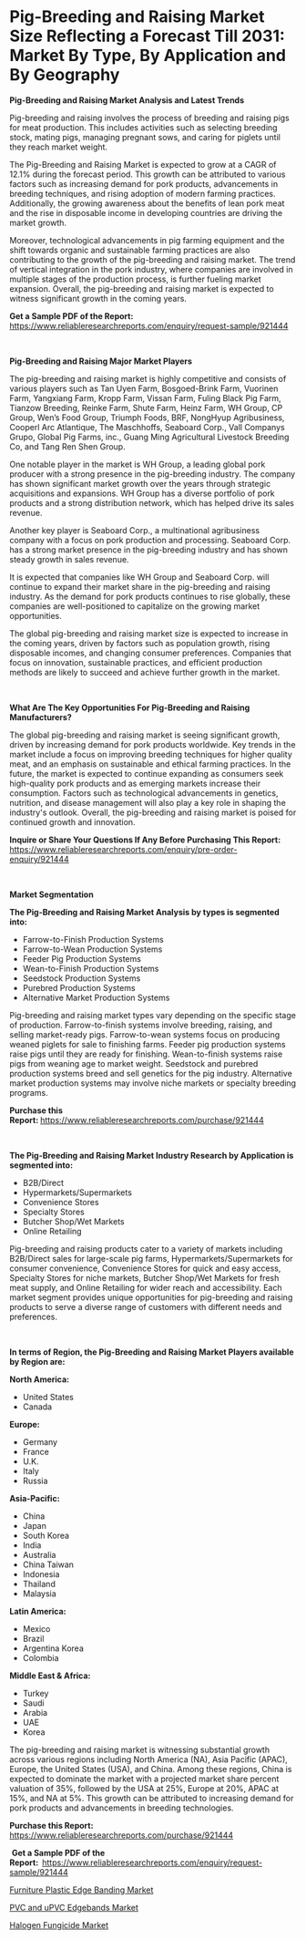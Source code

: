 <p><h1>Pig-Breeding and Raising Market Size Reflecting a Forecast Till 2031: Market By Type, By Application and By Geography</h1></p><p><strong>Pig-Breeding and Raising Market Analysis and Latest Trends</strong></p>
<p><p>Pig-breeding and raising involves the process of breeding and raising pigs for meat production. This includes activities such as selecting breeding stock, mating pigs, managing pregnant sows, and caring for piglets until they reach market weight.</p><p>The Pig-Breeding and Raising Market is expected to grow at a CAGR of 12.1% during the forecast period. This growth can be attributed to various factors such as increasing demand for pork products, advancements in breeding techniques, and rising adoption of modern farming practices. Additionally, the growing awareness about the benefits of lean pork meat and the rise in disposable income in developing countries are driving the market growth.</p><p>Moreover, technological advancements in pig farming equipment and the shift towards organic and sustainable farming practices are also contributing to the growth of the pig-breeding and raising market. The trend of vertical integration in the pork industry, where companies are involved in multiple stages of the production process, is further fueling market expansion. Overall, the pig-breeding and raising market is expected to witness significant growth in the coming years.</p></p>
<p><strong>Get a Sample PDF of the Report:&nbsp;</strong> <a href="https://www.reliableresearchreports.com/enquiry/request-sample/921444">https://www.reliableresearchreports.com/enquiry/request-sample/921444</a></p>
<p>&nbsp;</p>
<p><strong>Pig-Breeding and Raising Major Market Players</strong></p>
<p><p>The pig-breeding and raising market is highly competitive and consists of various players such as Tan Uyen Farm, Bosgoed-Brink Farm, Vuorinen Farm, Yangxiang Farm, Kropp Farm, Vissan Farm, Fuling Black Pig Farm, Tianzow Breeding, Reinke Farm, Shute Farm, Heinz Farm, WH Group, CP Group, Wen’s Food Group, Triumph Foods, BRF, NongHyup Agribusiness, Cooperl Arc Atlantique, The Maschhoffs, Seaboard Corp., Vall Companys Grupo, Global Pig Farms, inc., Guang Ming Agricultural Livestock Breeding Co, and Tang Ren Shen Group.</p><p>One notable player in the market is WH Group, a leading global pork producer with a strong presence in the pig-breeding industry. The company has shown significant market growth over the years through strategic acquisitions and expansions. WH Group has a diverse portfolio of pork products and a strong distribution network, which has helped drive its sales revenue.</p><p>Another key player is Seaboard Corp., a multinational agribusiness company with a focus on pork production and processing. Seaboard Corp. has a strong market presence in the pig-breeding industry and has shown steady growth in sales revenue.</p><p>It is expected that companies like WH Group and Seaboard Corp. will continue to expand their market share in the pig-breeding and raising industry. As the demand for pork products continues to rise globally, these companies are well-positioned to capitalize on the growing market opportunities.</p><p>The global pig-breeding and raising market size is expected to increase in the coming years, driven by factors such as population growth, rising disposable incomes, and changing consumer preferences. Companies that focus on innovation, sustainable practices, and efficient production methods are likely to succeed and achieve further growth in the market.</p></p>
<p>&nbsp;</p>
<p><strong>What Are The Key Opportunities For Pig-Breeding and Raising Manufacturers?</strong></p>
<p><p>The global pig-breeding and raising market is seeing significant growth, driven by increasing demand for pork products worldwide. Key trends in the market include a focus on improving breeding techniques for higher quality meat, and an emphasis on sustainable and ethical farming practices. In the future, the market is expected to continue expanding as consumers seek high-quality pork products and as emerging markets increase their consumption. Factors such as technological advancements in genetics, nutrition, and disease management will also play a key role in shaping the industry's outlook. Overall, the pig-breeding and raising market is poised for continued growth and innovation.</p></p>
<p><strong>Inquire or Share Your Questions If Any Before Purchasing This Report:</strong> <a href="https://www.reliableresearchreports.com/enquiry/pre-order-enquiry/921444">https://www.reliableresearchreports.com/enquiry/pre-order-enquiry/921444</a></p>
<p>&nbsp;</p>
<p><strong>Market Segmentation</strong></p>
<p><strong>The Pig-Breeding and Raising Market Analysis by types is segmented into:</strong></p>
<p><ul><li>Farrow-to-Finish Production Systems</li><li>Farrow-to-Wean Production Systems</li><li>Feeder Pig Production Systems</li><li>Wean-to-Finish Production Systems</li><li>Seedstock Production Systems</li><li>Purebred Production Systems</li><li>Alternative Market Production Systems</li></ul></p>
<p><p>Pig-breeding and raising market types vary depending on the specific stage of production. Farrow-to-finish systems involve breeding, raising, and selling market-ready pigs. Farrow-to-wean systems focus on producing weaned piglets for sale to finishing farms. Feeder pig production systems raise pigs until they are ready for finishing. Wean-to-finish systems raise pigs from weaning age to market weight. Seedstock and purebred production systems breed and sell genetics for the pig industry. Alternative market production systems may involve niche markets or specialty breeding programs.</p></p>
<p><strong>Purchase this Report:&nbsp;</strong><a href="https://www.reliableresearchreports.com/purchase/921444">https://www.reliableresearchreports.com/purchase/921444</a></p>
<p>&nbsp;</p>
<p><strong>The Pig-Breeding and Raising Market Industry Research by Application is segmented into:</strong></p>
<p><ul><li>B2B/Direct</li><li>Hypermarkets/Supermarkets</li><li>Convenience Stores</li><li>Specialty Stores</li><li>Butcher Shop/Wet Markets</li><li>Online Retailing</li></ul></p>
<p><p>Pig-breeding and raising products cater to a variety of markets including B2B/Direct sales for large-scale pig farms, Hypermarkets/Supermarkets for consumer convenience, Convenience Stores for quick and easy access, Specialty Stores for niche markets, Butcher Shop/Wet Markets for fresh meat supply, and Online Retailing for wider reach and accessibility. Each market segment provides unique opportunities for pig-breeding and raising products to serve a diverse range of customers with different needs and preferences.</p></p>
<p>&nbsp;</p>
<p><strong>In terms of Region, the Pig-Breeding and Raising Market Players available by Region are:</strong></p>
<p>
    <p> <strong> North America: </strong>
        <ul>
            <li>United States</li>
            <li>Canada</li>
        </ul>
        </p> 
    <p> <strong> Europe: </strong>
        <ul>
            <li>Germany</li>
            <li>France</li>
            <li>U.K.</li>
            <li>Italy</li>
            <li>Russia</li>
        </ul>
        </p> 
    <p> <strong> Asia-Pacific: </strong>
        <ul>
            <li>China</li>
            <li>Japan</li>
            <li>South Korea</li>
            <li>India</li>
            <li>Australia</li>
            <li>China Taiwan</li>
            <li>Indonesia</li>
            <li>Thailand</li>
            <li>Malaysia</li>
        </ul>
        </p> 
    <p> <strong> Latin America: </strong>
        <ul>
            <li>Mexico</li>
            <li>Brazil</li>
            <li>Argentina Korea</li>
            <li>Colombia</li>
        </ul>
        </p> 
    <p> <strong> Middle East & Africa: </strong>
        <ul>
            <li>Turkey</li>
            <li>Saudi</li>
            <li>Arabia</li>
            <li>UAE</li>
            <li>Korea</li>
        </ul>
    </p>
    </p>
<p><p>The pig-breeding and raising market is witnessing substantial growth across various regions including North America (NA), Asia Pacific (APAC), Europe, the United States (USA), and China. Among these regions, China is expected to dominate the market with a projected market share percent valuation of 35%, followed by the USA at 25%, Europe at 20%, APAC at 15%, and NA at 5%. This growth can be attributed to increasing demand for pork products and advancements in breeding technologies.</p></p>
<p><strong>Purchase this Report: </strong><a href="https://www.reliableresearchreports.com/purchase/921444">https://www.reliableresearchreports.com/purchase/921444</a></p>
<p>&nbsp;<strong>Get a Sample PDF of the Report:&nbsp;&nbsp;</strong><a href="https://www.reliableresearchreports.com/enquiry/request-sample/921444">https://www.reliableresearchreports.com/enquiry/request-sample/921444</a></p>
<p><strong></strong></p>
<p><p><a href="https://view.publitas.com/reportprime-1/furniture-plastic-edge-banding-market-research-report-provides-critical-insights-that-can-help-shape-business-development-and-investment-strategies/">Furniture Plastic Edge Banding Market</a></p><p><a href="https://view.publitas.com/reportprime-1/pvc-and-upvc-edgebands-market-size-growing-and-forecasted-for-period-from-2024-2031-and-provides-complete-market-analysis-of-this-market/">PVC and uPVC Edgebands Market</a></p><p><a href="https://view.publitas.com/reportprime-1/halogen-fungicide-market-provides-detailed-segmentation-of-this-market-based-on-type-application-and-region-and-forecast-for-the-period-from-2024-2031/">Halogen Fungicide Market</a></p></p>